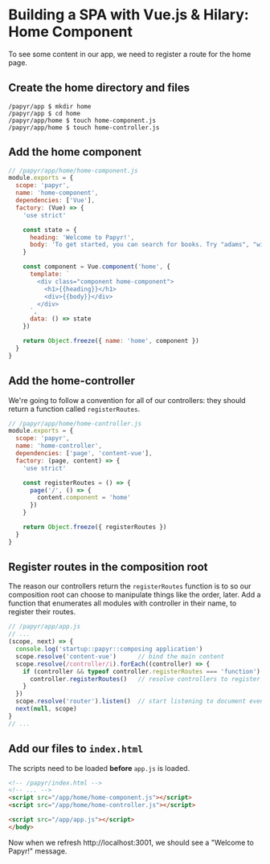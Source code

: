 Building a SPA with Vue.js & Hilary: Home Component
===================================================
To see some content in our app, we need to register a route for the home page.

## Create the home directory and files

```Shell
/papyr/app $ mkdir home
/papyr/app $ cd home
/papyr/app/home $ touch home-component.js
/papyr/app/home $ touch home-controller.js
```

## Add the home component

```JavaScript
// /papyr/app/home/home-component.js
module.exports = {
  scope: 'papyr',
  name: 'home-component',
  dependencies: ['Vue'],
  factory: (Vue) => {
    'use strict'

    const state = {
      heading: 'Welcome to Papyr!',
      body: 'To get started, you can search for books. Try "adams", "wild", "robbins", "swamp", "india", "tropper", "di", "world", or "novel". If nothing returns, make sure you ran `npm run seed`.'
    }

    const component = Vue.component('home', {
      template: `
        <div class="component home-component">
          <h1>{{heading}}</h1>
          <div>{{body}}</div>
        </div>
      `,
      data: () => state
    })

    return Object.freeze({ name: 'home', component })
  }
}
```

## Add the home-controller
We're going to follow a convention for all of our controllers: they should return a function called `registerRoutes`.

```JavaScript
// /papyr/app/home/home-controller.js
module.exports = {
  scope: 'papyr',
  name: 'home-controller',
  dependencies: ['page', 'content-vue'],
  factory: (page, content) => {
    'use strict'

    const registerRoutes = () => {
      page('/', () => {
        content.component = 'home'
      })
    }

    return Object.freeze({ registerRoutes })
  }
}
```

## Register routes in the composition root
The reason our controllers return the `registerRoutes` function is to so our composition root can choose to manipulate things like the order, later. Add a function that enumerates all modules with controller in their name, to register their routes.

```JavaScript
// /papyr/app/app.js
// ...
(scope, next) => {
  console.log('startup::papyr::composing application')
  scope.resolve('content-vue')      // bind the main content
  scope.resolve(/controller/i).forEach((controller) => {
    if (controller && typeof controller.registerRoutes === 'function') {
      controller.registerRoutes()   // resolve controllers to register routes
    }
  })
  scope.resolve('router').listen()  // start listening to document events
  next(null, scope)
}
// ...
```

## Add our files to `index.html`
The scripts need to be loaded **before** `app.js` is loaded.

```HTML
<!-- /papyr/index.html -->
<!-- ... -->
<script src="/app/home/home-component.js"></script>
<script src="/app/home/home-controller.js"></script>

<script src="/app/app.js"></script>
</body>
```

Now when we refresh http://localhost:3001, we should see a "Welcome to Papyr!" message.